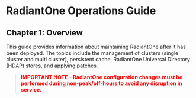 # RadiantOne Operations Guide

## Chapter 1: Overview

This guide provides information about maintaining RadiantOne after it has been deployed. The
topics include the management of clusters (single cluster and multi cluster), persistent cache,
RadiantOne Universal Directory (HDAP) stores, and applying patches.

><span style="color:red">**IMPORTANT NOTE – RadiantOne configuration changes must be performed during
non-peak/off-hours to avoid any disruption in service.**
